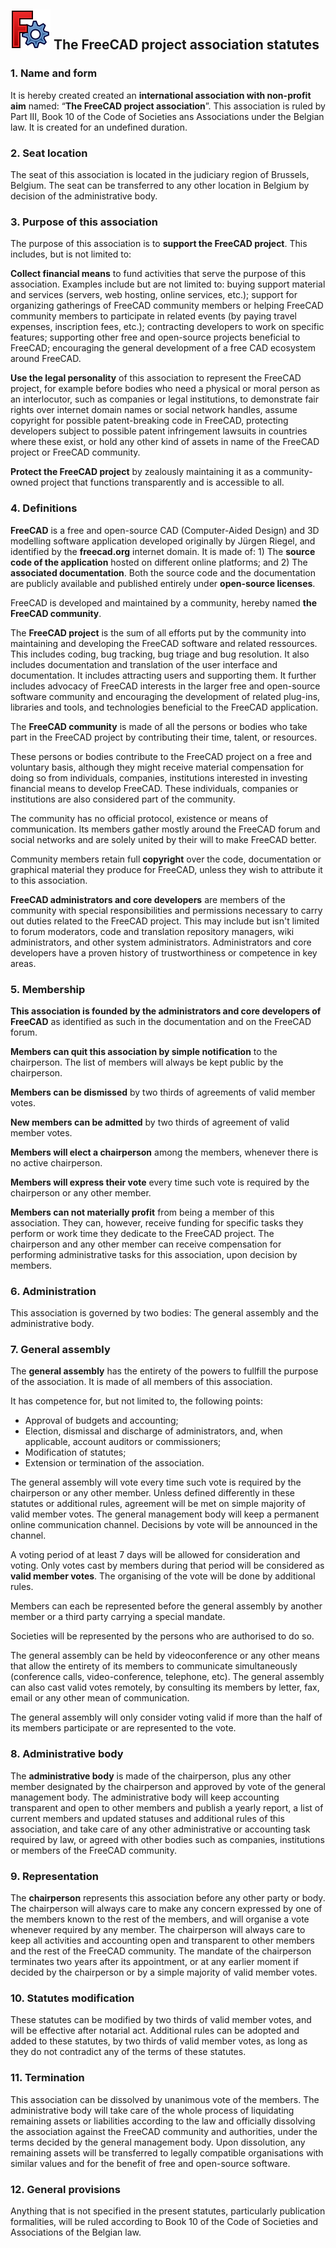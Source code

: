 ## <img src="images/freecad.svg" style="zoom:50%;" />  The FreeCAD project association statutes



### 1. Name and form

It is hereby created  created an **international association with non-profit aim**  named: “**The FreeCAD project association**”. This association is ruled by Part III, Book 10 of the Code of Societies ans Associations under the Belgian law. It is created for an undefined duration.



### 2. Seat location

The seat of this association is located in the judiciary region of Brussels, Belgium. The seat can be transferred to any other location in Belgium by decision of the administrative body.



### 3. Purpose of this association

The purpose of this association is to **support the FreeCAD project**. This includes, but is not limited to:

**Collect financial means** to fund activities that serve the purpose of this association. Examples include but are not limited to: buying support material and services (servers, web hosting, online services, etc.); support for organizing gatherings of FreeCAD community members or helping FreeCAD community members to participate in related events (by paying travel expenses, inscription fees, etc.); contracting developers to work on specific features; supporting other free and open-source projects beneficial to FreeCAD; encouraging the general development of a free CAD ecosystem around FreeCAD.

**Use the legal personality** of this association to represent the FreeCAD project, for example before bodies who need a physical or moral person as an interlocutor, such as companies or legal institutions, to demonstrate fair rights over internet domain names or social network handles, assume copyright for possible patent-breaking code in FreeCAD, protecting developers subject to possible patent infringement lawsuits in countries where these exist, or hold any other kind of assets in name of the FreeCAD project or FreeCAD community.

**Protect the FreeCAD project** by zealously maintaining it as a community-owned project that functions transparently and is accessible to all.



### 4. Definitions

**FreeCAD** is a free and open-source CAD (Computer-Aided Design) and 3D modelling software application developed originally by Jürgen Riegel, and identified by the **freecad.org** internet domain. It is made of: 1) The **source code of the application** hosted on different online platforms; and 2) The **associated documentation**. Both the source code and the documentation are publicly available and published entirely under **open-source licenses**.

FreeCAD is developed and maintained by a community, hereby named **the FreeCAD community**.

The **FreeCAD project** is the sum of all efforts put by the community into maintaining and developing the FreeCAD software and related ressources. This includes coding, bug tracking, bug triage and bug resolution. It also includes documentation and translation of the user interface and documentation. It includes attracting users and supporting them. It further includes advocacy of FreeCAD interests in the larger free and open-source software community and encouraging the development of related plug-ins, libraries and tools, and technologies beneficial to the FreeCAD application.

The **FreeCAD community** is made of all the persons or bodies who take part in the FreeCAD project by contributing their time, talent, or resources.

These persons or bodies contribute to the FreeCAD project on a free and voluntary basis, although they might receive material compensation for doing so from individuals, companies, institutions interested in investing financial means to develop FreeCAD. These individuals, companies or institutions are also considered part of the community.

The community has no official protocol, existence or means of communication. Its members gather mostly around the FreeCAD forum and social networks and are solely united by their will to make FreeCAD better.

Community members retain full **copyright** over the code, documentation or graphical material they produce for FreeCAD, unless they wish to attribute it to this association.

**FreeCAD administrators and core developers** are members of the community with special responsibilities and permissions necessary to carry out duties related to the FreeCAD project. This may include but isn't limited to forum moderators, code and translation repository managers, wiki administrators, and other system administrators. Administrators and core developers have a proven history of trustworthiness or competence in key areas.



### 5. Membership

**This association is founded by the administrators and core developers of FreeCAD** as identified as such in the documentation and on the FreeCAD forum.

**Members can quit this association by simple notification** to the chairperson. The list of members will always be kept public by the chairperson.

**Members can be dismissed** by two thirds of agreements of valid member votes.

**New members can be admitted** by two thirds of agreement of valid member votes.

**Members will elect a chairperson** among the members, whenever there is no active chairperson.

**Members will express their vote** every time such vote is required by the chairperson or any other member.

**Members can not materially profit** from being a member of this association. They can, however, receive funding for specific tasks they perform or work time they dedicate to the FreeCAD project. The chairperson and any other member can receive compensation for performing administrative tasks for this association, upon decision by members.



### 6. Administration

This association is governed by two bodies: The general assembly and the administrative body.



### 7. General assembly

The **general assembly** has the entirety of the powers to fullfill the purpose of the association. It is made of all members of this association.

It has competence for, but not limited to, the following points:

* Approval of budgets and accounting;
* Election, dismissal and discharge of administrators, and, when applicable, account auditors or commissioners;
* Modification of statutes;
* Extension or termination of the association.

The general assembly will vote every time such vote is required by the chairperson or any other member. Unless defined differently in these statutes or additional rules, agreement will be met on simple majority of valid member votes. The general management body will keep a permanent online communication channel. Decisions by vote will be announced in the channel.

A voting period of at least 7 days will be allowed for consideration and voting. Only votes cast by members during that period will be considered as **valid member votes**. The organising of the vote will be done by additional rules.

Members can each be represented before the general assembly by another member or a third party carrying a special mandate.

Societies will be represented by the persons who are authorised to do so.

The general assembly can be held by videoconference or any other means that allow the entirety of its members to communicate simultaneously  (conference calls, video-conference, telephone, etc). The general assembly can also cast valid votes remotely, by consulting its members by letter, fax, email or any other mean of communication.

The general assembly will only consider voting valid if more than the half of its members  participate or are represented to the vote.



### 8. Administrative body

The **administrative body** is made of the chairperson, plus any other member designated by the chairperson and approved by vote of the general management body. The administrative body will keep accounting transparent and open to other members and publish a yearly report, a list of current members and updated statuses and additional rules of this association, and take care of any other administrative or accounting task required by law, or agreed with other bodies such as companies, institutions or members of the FreeCAD community.



### 9. Representation

The **chairperson** represents this association before any other party or body. The chairperson will always care to make any concern expressed by one of the members known to the rest of the members, and will organise a vote whenever required by any member. The chairperson will always care to keep all activities and accounting open and transparent to other members and the rest of the FreeCAD community. The mandate of the chairperson terminates two years after its appointment, or at any earlier moment if decided by the chairperson or by a simple majority of valid member votes.



### 10. Statutes modification

These statutes can be modified by two thirds of valid member votes, and will be effective after notarial act.
Additional rules can be adopted and added to these statutes, by two thirds of valid member votes, as long as they do not contradict any of the terms of these statutes.



### 11. Termination

This association can be dissolved by unanimous vote of the members. The administrative body will take care of the whole process of liquidating remaining assets or liabilities according to the law and officially dissolving the association against the FreeCAD community and authorities, under the terms decided by the general management body. Upon dissolution, any remaining assets will be transferred to legally compatible organisations with similar values and for the benefit of free and open-source software.



### 12. General  provisions

Anything that is not specified in the present statutes, particularly publication formalities, will be ruled according to Book 10 of the Code of Societies and Associations of the Belgian law.

